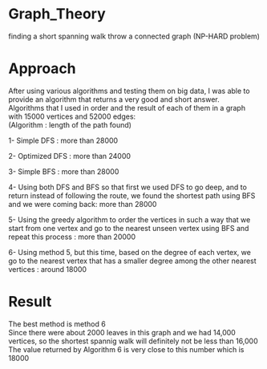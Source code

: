 # Graph_Theory
finding a short spanning walk throw a connected graph (NP-HARD problem)

# Approach
After using various algorithms and testing them on big data, I was able to provide an algorithm that returns a very good and short answer.  
Algorithms that I used in order and the result of each of them in a graph with 15000 vertices and 52000 edges:  
(Algorithm : length of the path found)  

1- Simple DFS : more than 28000  

2- Optimized DFS  : more than 24000  

3- Simple BFS : more than 28000  

4- Using both DFS and BFS so that first we used DFS to go deep, and to return instead of following the route, we found the shortest path using BFS and we were coming back: more than 28000  

5- Using the greedy algorithm to order the vertices in such a way that we start from one vertex and go to the nearest unseen vertex using BFS and repeat this process : more than 20000  

6- Using method 5, but this time, based on the degree of each vertex, we go to the nearest vertex that has a smaller degree among the other nearest vertices : around 18000  

# Result
The best method is method 6  
Since there were about 2000 leaves in this graph and we had 14,000 vertices, so the shortest spannig walk will definitely not be less than 16,000
The value returned by Algorithm 6 is very close to this number which is 18000  
